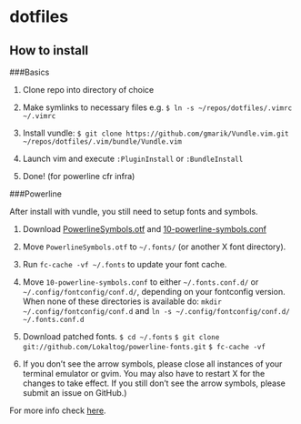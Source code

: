 dotfiles
========

How to install
--------------

###Basics

1.  Clone repo into directory of choice

2.  Make symlinks to necessary files 
    e.g. `$ ln -s ~/repos/dotfiles/.vimrc ~/.vimrc`

3.  Install vundle: `$ git clone https://github.com/gmarik/Vundle.vim.git ~/repos/dotfiles/.vim/bundle/Vundle.vim`

4.  Launch vim and execute `:PluginInstall` or `:BundleInstall`

5.  Done! (for powerline cfr infra)


###Powerline

After install with vundle, you still need to setup fonts and symbols.

1. Download [PowerlineSymbols.otf](https://github.com/Lokaltog/powerline/raw/develop/font/PowerlineSymbols.otf) and [10-powerline-symbols.conf](https://github.com/Lokaltog/powerline/raw/develop/font/10-powerline-symbols.conf)

2.  Move `PowerlineSymbols.otf` to `~/.fonts/` (or another X font directory).

3.  Run `fc-cache -vf ~/.fonts` to update your font cache.

4.  Move `10-powerline-symbols.conf` to either `~/.fonts.conf.d/` or `~/.config/fontconfig/conf.d/`, depending on your fontconfig version.
    When none of these directories is available do: `mkdir ~/.config/fontconfig/conf.d` and `ln -s ~/.config/fontconfig/conf.d/ ~/.fonts.conf.d` 

6.  Download patched fonts. 
    `$ cd ~/.fonts`
    `$ git clone git://github.com/Lokaltog/powerline-fonts.git`
    `$ fc-cache -vf`

5.  If you don’t see the arrow symbols, please close all instances of your terminal emulator or gvim. You may also have to restart X for the changes to take effect. If you still don’t see the arrow symbols, please submit an issue on GitHub.)


For more info check [here](http://powerline.readthedocs.org/en/latest/installation/linux.html).
